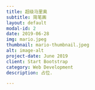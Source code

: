 ```yaml
---
title: 超级马里奥
subtitle: 简笔画
layout: default
modal-id: 2
date: 2019-06-28
img: mario.jpeg
thumbnail: mario-thumbnail.jpeg
alt: image-alt
project-date: June 2019
client: Start Bootstrap
category: Web Development
description: 占位.

---
```

